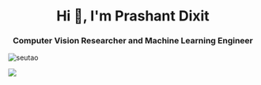 <h1 align="center">Hi 👋, I'm Prashant Dixit</h1>
<h3 align="center">Computer Vision Researcher and Machine Learning Engineer</h3>

<p align="left"> <img src="https://komarev.com/ghpvc/?username=PrashantDixit0" alt="seutao" /> </p>

<picture>
  <source
    srcset="https://github-readme-stats.vercel.app/api?username=PrashantDixit0&show_icons=true&theme=dark"
    media="(prefers-color-scheme: dark)"
  />
  <source
    srcset="https://github-readme-stats.vercel.app/api?username=PrashantDixit0&show_icons=true"
    media="(prefers-color-scheme: light), (prefers-color-scheme: no-preference)"
  />
  <img src="https://github-readme-stats.vercel.app/api?username=PrashantDixit0&show_icons=true" />
</picture>

[](https://pixel.cyclic.app/pixel.gif?page=github-user)
